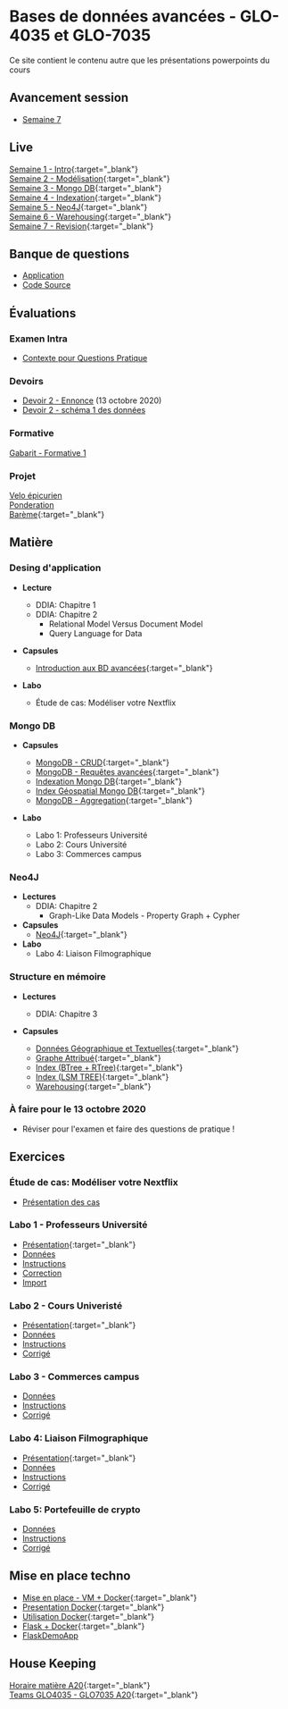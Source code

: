 # Bases de données avancées - GLO-4035 et GLO-7035
Ce site contient le contenu autre que les présentations powerpoints du cours

## Avancement session
* [Semaine 7](avancement/semaine-07.pdf)

## Live
[Semaine 1 - Intro](https://youtu.be/8pFhlYkSSQk){:target="_blank"}  
[Semaine 2 - Modélisation](https://youtu.be/38N_fREJuHk){:target="_blank"}    
[Semaine 3 - Mongo DB](https://youtu.be/e-YVmrsOjDY){:target="_blank"}    
[Semaine 4 - Indexation](https://youtu.be/lkb9lPresyM){:target="_blank"}    
[Semaine 5 - Neo4J](https://youtu.be/49IFyLJHSbQ){:target="_blank"}  
[Semaine 6 - Warehousing](https://youtu.be/tk10CZmNniI){:target="_blank"}  
[Semaine 7 - Revision](https://youtu.be/Fh99gYM7RdI){:target="_blank"}  

## Banque de questions
* [Application](banque_question.zip)
* [Code Source](https://github.com/jtbai/question_bank)

## Évaluations
### Examen Intra
* [Contexte pour Questions Pratique](evaluation/examen-intra/pratique.pdf)

### Devoirs
* [Devoir 2 - Ennonce](devoir/devoir2.py) (13 octobre 2020)  
* [Devoir 2 - schéma 1 des données](devoir/schema_1.svg)  

### Formative
[Gabarit - Formative 1](evaluation/formative.md)
### Projet
[Velo épicurien](evaluation/projet_ingenierie.md)  
[Ponderation](evaluation/ponderation.md)  
[Barème](https://docs.google.com/spreadsheets/d/18qU0XgY-uqfECFpx90qccWpm86i5AqQGzhfpBZtuarw/edit?usp=sharing){:target="_blank"}  

## Matière

### Desing d'application
* **Lecture**
  * DDIA: Chapitre 1 
  * DDIA: Chapitre 2
    * Relational Model Versus Document Model
    * Query Language for Data
* **Capsules**
  * [Introduction aux BD avancées](https://youtu.be/7lwjnHQb0TQ){:target="_blank"}  

* **Labo**
  * Étude de cas: Modéliser votre Nextflix

### Mongo DB
* **Capsules** 
  * [MongoDB - CRUD](https://www.youtube.com/watch?v=7Q9DW_-8GnY){:target="_blank"}  
  * [MongoDB - Requêtes avancées](https://www.youtube.com/watch?v=iKDONxl1yZo){:target="_blank"}   
  * [Indexation Mongo DB](https://youtu.be/qehNybvz3lQ){:target="_blank"}    
  * [Index Géospatial Mongo DB](https://youtu.be/ageuBJ7w6t0){:target="_blank"}  
  * [MongoDB - Aggregation](https://youtu.be/p2335pziSAA){:target="_blank"}  

* **Labo**  
  * Labo 1: Professeurs Université
  * Labo 2: Cours Université
  * Labo 3: Commerces campus

### Neo4J
* **Lectures**
  * DDIA: Chapitre 2
    * Graph-Like Data Models - Property Graph + Cypher
* **Capsules**
  * [Neo4J](https://youtu.be/Z-WOzomxQeI){:target="_blank"}  
* **Labo**
  * Labo 4: Liaison Filmographique

### Structure en mémoire
* **Lectures**
  * DDIA: Chapitre 3

* **Capsules**
  * [Données Géographique et Textuelles](https://youtu.be/ySk6abWu_BA){:target="_blank"}  
  * [Graphe Attribué](https://youtu.be/gk1O3WNc6io){:target="_blank"} 
  * [Index (BTree + RTree)](https://youtu.be/Ym-cDh6pEjQ){:target="_blank"}  
  * [Index (LSM TREE)](https://youtu.be/0OWWE6UyIg8){:target="_blank"}  
  * [Warehousing](https://youtu.be/vI4BsigwDyg){:target="_blank"}  

### À faire pour le 13 octobre 2020

* Réviser pour l'examen et faire des questions de pratique !

## Exercices

### Étude de cas: Modéliser votre Nextflix
  * [Présentation des cas](https://youtu.be/yyWzsjuJvdk)


### Labo 1 - Professeurs Université
* [Présentation](https://youtu.be/7FiYAWaPPGc){:target="_blank"}  
* [Données](labo/labo_1/bd_ulaval.json)  
* [Instructions](labo/labo_1/instructions.js)  
* [Correction](labo/labo_1/correction.js)  
* [Import](labo/labo_1/import_script.js)  

### Labo 2 - Cours Univeristé
* [Présentation](https://youtu.be/HkIB3csR2AU){:target="_blank"}  
* [Données](labo/labo_2/bd_ulaval_cours.json)  
* [Instructions](labo/labo_2/instructions.js)  
* [Corrigé](labo/labo_2/correction.js)

### Labo 3 - Commerces campus
* [Données](labo/labo_3/donnees.json)
* [Instructions](labo/labo_3/instructions.js)
* [Corrigé](labo/labo_3/correction.js)

### Labo 4: Liaison Filmographique
* [Présentation](https://youtu.be/86z2_T_yk7w){:target="_blank"}  
* [Données](labo/labo_4/donnees_film.txt)
* [Instructions](labo/labo_4/instructions.txt)
* [Corrigé](labo/labo_4/corrections.txt)

### Labo 5: Portefeuille de crypto
* [Données](labo/labo_5/db_ulaval_actions.js)
* [Instructions](labo/labo_5/instructions.js)
* [Corrigé](labo/labo_5/corrige.js)

## Mise en place techno
* [Mise en place - VM + Docker](https://youtu.be/RFxvC6cd7eI){:target="_blank"}  
* [Presentation Docker](https://youtu.be/iexpQnSj1X4){:target="_blank"}  
* [Utilisation Docker](https://www.youtube.com/watch?v=gogW8UEzQuE){:target="_blank"}  
* [Flask + Docker](https://youtu.be/CzpxPsAaItQ){:target="_blank"}  
* [FlaskDemoApp](flask_demo.zip)


## House Keeping
[Horaire matière A20](/avancement/horaire.md){:target="_blank"}    
[Teams GLO4035 - GLO7035 A20](https://teams.microsoft.com/l/team/19%3a4a2a1eece87e41c0ba2cec9995d571d9%40thread.tacv2/conversations?groupId=f8b677e5-52e9-4a99-843a-3f500ba30577&tenantId=56778bd5-6a3f-4bd3-a265-93163e4d5bfe){:target="_blank"}  
